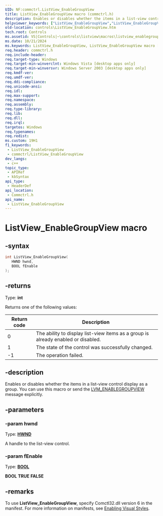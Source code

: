 ```yaml
---
UID: NF:commctrl.ListView_EnableGroupView
title: ListView_EnableGroupView macro (commctrl.h)
description: Enables or disables whether the items in a list-view control display as a group. You can use this macro or send the LVM_ENABLEGROUPVIEW message explicitly.
helpviewer_keywords: ["ListView_EnableGroupView","ListView_EnableGroupView macro [Windows Controls]","_win32_ListView_EnableGroupView","_win32_ListView_EnableGroupView_cpp","commctrl/ListView_EnableGroupView","controls.ListView_EnableGroupView","controls._win32_ListView_EnableGroupView"]
old-location: controls\ListView_EnableGroupView.htm
tech.root: Controls
ms.assetid: VS|Controls|~\controls\listview\macros\listview_enablegroupview.htm
ms.date: 10/21/2024
ms.keywords: ListView_EnableGroupView, ListView_EnableGroupView macro [Windows Controls], _win32_ListView_EnableGroupView, _win32_ListView_EnableGroupView_cpp, commctrl/ListView_EnableGroupView, controls.ListView_EnableGroupView, controls._win32_ListView_EnableGroupView
req.header: commctrl.h
req.include-header: 
req.target-type: Windows
req.target-min-winverclnt: Windows Vista [desktop apps only]
req.target-min-winversvr: Windows Server 2003 [desktop apps only]
req.kmdf-ver: 
req.umdf-ver: 
req.ddi-compliance: 
req.unicode-ansi: 
req.idl: 
req.max-support: 
req.namespace: 
req.assembly: 
req.type-library: 
req.lib: 
req.dll: 
req.irql: 
targetos: Windows
req.typenames: 
req.redist: 
ms.custom: 19H1
f1_keywords:
 - ListView_EnableGroupView
 - commctrl/ListView_EnableGroupView
dev_langs:
 - c++
topic_type:
 - APIRef
 - kbSyntax
api_type:
 - HeaderDef
api_location:
 - Commctrl.h
api_name:
 - ListView_EnableGroupView
---
```


# ListView_EnableGroupView macro

## -syntax

```cpp
int ListView_EnableGroupView(
   HWND hwnd,
   BOOL fEnable
);
```

## -returns

Type: **int**

Returns one of the following values:

| Return code | Description |
|---|---|
| 0 | The ability to display list-view items as a group is already enabled or disabled. |
| 1 | The state of the control was successfully changed. |
| -1 | The operation failed. |



## -description

Enables or disables whether the items in a list-view control display as a group. You can use this macro or send the <a href="/windows/desktop/Controls/lvm-enablegroupview">LVM_ENABLEGROUPVIEW</a> message explicitly.

## -parameters

### -param hwnd

Type: <b><a href="/windows/desktop/WinProg/windows-data-types">HWND</a></b>

A handle to the list-view control.

### -param fEnable

Type: <b><a href="/windows/desktop/WinProg/windows-data-types">BOOL</a></b>

<b>BOOL</b>
<b>TRUE</b>
<b>FALSE</b>

## -remarks

To use <b>ListView_EnableGroupView</b>, specify Comctl32.dll version 6 in the manifest. For more information on manifests, see <a href="/windows/desktop/Controls/cookbook-overview">Enabling Visual Styles</a>.
